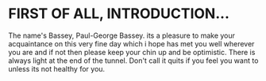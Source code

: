# FIRST OF ALL, INTRODUCTION...
The name's Bassey, Paul-George Bassey. its a pleasure to make your acquaintance on this very fine day which i hope has met you well wherever you are and if not then please keep your chin up and be optimistic. There is always light at the end of the tunnel. Don't call it quits if you feel you want to unless its not healthy for you.
